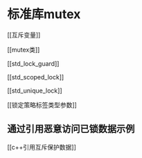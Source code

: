 # 标准库mutex

[[互斥变量]]

[[mutex类]]

[[std_lock_guard]]

[[std_scoped_lock]]

[[std_unique_lock]]

[[锁定策略标签类型参数]]


## 通过引用恶意访问已锁数据示例

[[c++引用互斥保护数据]]
